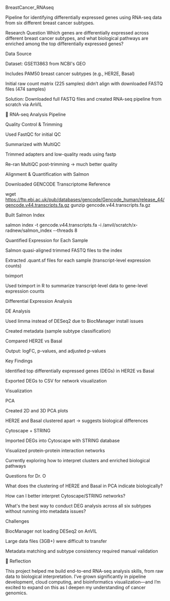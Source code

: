 BreastCancer_RNAseq

Pipeline for identifying differentially expressed genes using RNA-seq data from six different breast cancer subtypes.

Research Question
Which genes are differentially expressed across different breast cancer subtypes, and what biological pathways are enriched among the top differentially expressed genes?


Data Source

Dataset: GSE113863 from NCBI's GEO

Includes PAM50 breast cancer subtypes (e.g., HER2E, Basal)

Initial raw count matrix (225 samples) didn’t align with downloaded FASTQ files (474 samples)

Solution: Downloaded full FASTQ files and created RNA-seq pipeline from scratch via AnVIL

🔬 RNA-seq Analysis Pipeline

 Quality Control & Trimming

Used FastQC for initial QC

Summarized with MultiQC

Trimmed adapters and low-quality reads using fastp

Re-ran MultiQC post-trimming → much better quality

Alignment & Quantification with Salmon

Downloaded GENCODE Transcriptome Reference

wget https://ftp.ebi.ac.uk/pub/databases/gencode/Gencode_human/release_44/gencode.v44.transcripts.fa.gz
gunzip gencode.v44.transcripts.fa.gz

Built Salmon Index

salmon index -t gencode.v44.transcripts.fa -i /anvil/scratch/x-radnew/salmon_index --threads 8

Quantified Expression for Each Sample

Salmon quasi-aligned trimmed FASTQ files to the index

Extracted .quant.sf files for each sample (transcript-level expression counts)

tximport

Used tximport in R to summarize transcript-level data to gene-level expression counts

 Differential Expression Analysis

 DE Analysis

Used limma instead of DESeq2 due to BiocManager install issues

Created metadata (sample subtype classification)

Compared HER2E vs Basal

Output: logFC, p-values, and adjusted p-values

 Key Findings

Identified top differentially expressed genes (DEGs) in HER2E vs Basal

Exported DEGs to CSV for network visualization

 Visualization

 PCA

Created 2D and 3D PCA plots

HER2E and Basal clustered apart → suggests biological differences

 Cytoscape + STRING

Imported DEGs into Cytoscape with STRING database

Visualized protein-protein interaction networks

Currently exploring how to interpret clusters and enriched biological pathways

Questions for Dr. O

What does the clustering of HER2E and Basal in PCA indicate biologically?

How can I better interpret Cytoscape/STRING networks?

What's the best way to conduct DEG analysis across all six subtypes without running into metadata issues?

 Challenges

BiocManager not loading DESeq2 on AnVIL

Large data files (3GB+) were difficult to transfer

Metadata matching and subtype consistency required manual validation

🧠 Reflection

This project helped me build end-to-end RNA-seq analysis skills, from raw data to biological interpretation. I’ve grown significantly in pipeline development, cloud computing, and bioinformatics visualization—and I’m excited to expand on this as I deepen my understanding of cancer genomics.



    

